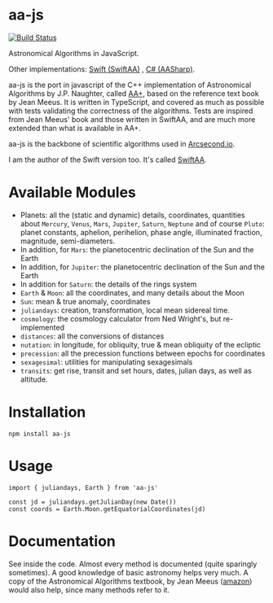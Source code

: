 aa-js
============

[![Build Status](https://travis-ci.org/onekiloparsec/aa-js.svg?branch=master)](https://travis-ci.org/onekiloparsec/aa-js)

Astronomical Algorithms in JavaScript.

Other
implementations: [Swift (SwiftAA)](https://github.com/onekiloparsec/SwiftAA)
, [C# (AASharp)](https://github.com/jsauve/AASharp).

aa-js is the port in javascript of the C++ implementation of Astronomical
Algorithms by J.P. Naughter, called [AA+](http://www.naughter.com/aa.html),
based on the reference text book by Jean Meeus. It is written in TypeScript, and
covered as much as possible with tests validating the correctness
of the algorithms. Tests are inspired from Jean Meeus' book and those written in
SwiftAA, and are much more extended than what is available
in AA+.

aa-js is the backbone of scientific algorithms used
in [Arcsecond.io](https://www.arcsecond.io).

I am the author of the Swift version too. It's
called [SwiftAA](https://github.com/onekiloparsec/SwiftAA).

Available Modules
================

* Planets: all the (static and dynamic) details, coordinates, quantities about
  `Mercury`, `Venus`, `Mars`, `Jupiter`, `Saturn`, `Neptune` and of
  course `Pluto`: planet constants, aphelion, perihelion, phase angle,
  illuminated fraction, magnitude, semi-diameters.
* In addition, for `Mars`: the planetocentric declination of the Sun and the
  Earth
* In addition, for `Jupiter`: the planetocentric declination of the Sun and the
  Earth
* In addition for `Saturn`: the details of the rings system
* `Earth` & `Moon`: all the coordinates, and many details about the Moon
* `Sun`: mean & true anomaly, coordinates
* `juliandays`: creation, transformation, local mean sidereal time.
* `cosmology`: the cosmology calculator from Ned Wright's, but re-implemented
* `distances`: all the conversions of distances
* `nutation`: in longitude, for obliquity, true & mean obliquity of the ecliptic
* `precession`: all the precession functions between epochs for coordinates
* `sexagesimal`: utilities for manipulating sexagesimals
* `transits`: get rise, transit and set hours, dates, julian days, as well
  as altitude.

Installation
================

`npm install aa-js`


Usage
================

```
import { juliandays, Earth } from 'aa-js'

const jd = juliandays.getJulianDay(new Date())
const coords = Earth.Moon.getEquatorialCoordinates(jd)
```

Documentation
================

See inside the code. Almost every method is documented (quite sparingly
sometimes). A good knowledge of basic astronomy helps very much.
A copy of the Astronomical Algorithms textbook, by Jean Meeus
([amazon](https://www.amazon.fr/Astronomical-Algorithms-J-Meeus/dp/0943396352/ref=sr_1_6?qid=1654447735&refinements=p_27%3AJean+Meeus&s=books&sr=1-6))
would also help, since many methods refer to it.

